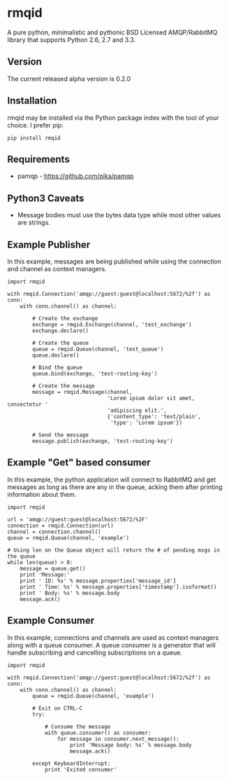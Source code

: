 rmqid
=====
A pure python, minimalistic and pythonic BSD Licensed AMQP/RabbitMQ library that supports Python 2.6, 2.7 and 3.3.

Version
-------
The current released alpha version is 0.2.0

Installation
------------
rmqid may be installed via the Python package index with the tool of your choice. I prefer pip:

    pip install rmqid

Requirements
------------
  - pamqp - https://github.com/pika/pamqp

Python3 Caveats
---------------
 - Message bodies must use the bytes data type while most other values are strings.

Example Publisher
-----------------
In this example, messages are being published while using the connection and
channel as context managers.

    import rmqid

    with rmqid.Connection('amqp://guest:guest@localhost:5672/%2f') as conn:
        with conn.channel() as channel:

            # Create the exchange
            exchange = rmqid.Exchange(channel, 'test_exchange')
            exchange.declare()

            # Create the queue
            queue = rmqid.Queue(channel, 'test_queue')
            queue.declare()

            # Bind the queue
            queue.bind(exchange, 'test-routing-key')

            # Create the message
            message = rmqid.Message(channel,
                                    'Lorem ipsum dolor sit amet, consectetur '
                                    'adipiscing elit.',
                                    {'content_type': 'text/plain',
                                     'type': 'Lorem ipsum'})

            # Send the message
            message.publish(exchange, 'test-routing-key')

Example "Get" based consumer
----------------------------
In this example, the python application will connect to RabbitMQ and get
messages as long as there are any in the queue, acking them after printing
information about them.

    import rmqid

    url = 'amqp://guest:guest@localhost:5672/%2F'
    connection = rmqid.Connection(url)
    channel = connection.channel()
    queue = rmqid.Queue(channel, 'example')

    # Using len on the Queue object will return the # of pending msgs in the queue
    while len(queue) > 0:
        message = queue.get()
        print 'Message:'
        print ' ID: %s' % message.properties['message_id']
        print ' Time: %s' % message.properties['timestamp'].isoformat()
        print ' Body: %s' % message.body
        message.ack()


Example Consumer
----------------
In this example, connections and channels are used as context managers along
with a queue consumer. A queue consumer is a generator that will handle
subscribing and cancelling subscriptions on a queue.

    import rmqid

    with rmqid.Connection('amqp://guest:guest@localhost:5672/%2f') as conn:
        with conn.channel() as channel:
            queue = rmqid.Queue(channel, 'example')

            # Exit on CTRL-C
            try:

                # Consume the message
                with queue.consumer() as consumer:
                    for message in consumer.next_message():
                        print 'Message body: %s' % message.body
                        message.ack()

            except KeyboardInterrupt:
                print 'Exited consumer'
